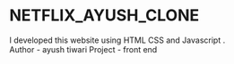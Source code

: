 # NETFLIX_AYUSH_CLONE
I developed this website using HTML CSS and Javascript .
<br>
Author - ayush tiwari
Project - front end
